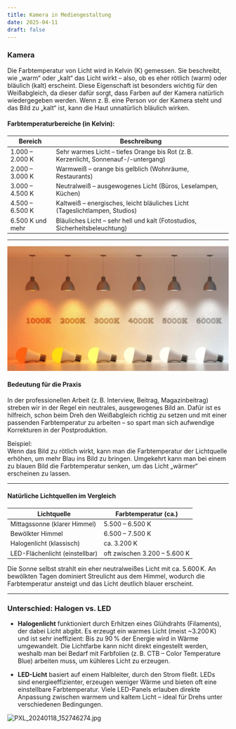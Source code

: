 ```yaml
---
title: Kamera in Mediengestaltung
date: 2025-04-11
draft: false
---
```

### Kamera

Die Farbtemperatur von Licht wird in Kelvin (K) gemessen. Sie beschreibt, wie „warm“ oder „kalt“ das Licht wirkt – also, ob es eher rötlich (warm) oder bläulich (kalt) erscheint. Diese Eigenschaft ist besonders wichtig für den Weißabgleich, da dieser dafür sorgt, dass Farben auf der Kamera natürlich wiedergegeben werden. Wenn z. B. eine Person vor der Kamera steht und das Bild zu „kalt“ ist, kann die Haut unnatürlich bläulich wirken.

#### Farbtemperaturbereiche (in Kelvin):

| Bereich          | Beschreibung                                                                         |
| ---------------- | ------------------------------------------------------------------------------------ |
| 1.000 – 2.000 K  | Sehr warmes Licht – tiefes Orange bis Rot (z. B. Kerzenlicht, Sonnenauf-/-untergang) |
| 2.000 – 3.000 K  | Warmweiß – orange bis gelblich (Wohnräume, Restaurants)                              |
| 3.000 – 4.500 K  | Neutralweiß – ausgewogenes Licht (Büros, Leselampen, Küchen)                         |
| 4.500 – 6.500 K  | Kaltweiß – energisches, leicht bläuliches Licht (Tageslichtlampen, Studios)          |
| 6.500 K und mehr | Bläuliches Licht – sehr hell und kalt (Fotostudios, Sicherheitsbeleuchtung)          |


---


![Kelvin.png](/images/Kelvin.png)
#### Bedeutung für die Praxis

In der professionellen Arbeit (z. B. Interview, Beitrag, Magazinbeitrag) streben wir in der Regel ein neutrales, ausgewogenes Bild an. Dafür ist es hilfreich, schon beim Dreh den Weißabgleich richtig zu setzen und mit einer passenden Farbtemperatur zu arbeiten – so spart man sich aufwendige Korrekturen in der Postproduktion.

Beispiel:  
Wenn das Bild zu rötlich wirkt, kann man die Farbtemperatur der Lichtquelle erhöhen, um mehr Blau ins Bild zu bringen. Umgekehrt kann man bei einem zu blauen Bild die Farbtemperatur senken, um das Licht „wärmer“ erscheinen zu lassen.

---

#### Natürliche Lichtquellen im Vergleich

|Lichtquelle|Farbtemperatur (ca.)|
|---|---|
|Mittagssonne (klarer Himmel)|5.500 – 6.500 K|
|Bewölkter Himmel|6.500 – 7.500 K|
|Halogenlicht (klassisch)|ca. 3.200 K|
|LED-Flächenlicht (einstellbar)|oft zwischen 3.200 – 5.600 K|

Die Sonne selbst strahlt ein eher neutralweißes Licht mit ca. 5.600 K. An bewölkten Tagen dominiert Streulicht aus dem Himmel, wodurch die Farbtemperatur ansteigt und das Licht deutlich blauer erscheint.

---

### Unterschied: Halogen vs. LED

- **Halogenlicht** funktioniert durch Erhitzen eines Glühdrahts (Filaments), der dabei Licht abgibt. Es erzeugt ein warmes Licht (meist ~3.200 K) und ist sehr ineffizient: Bis zu 90 % der Energie wird in Wärme umgewandelt. Die Lichtfarbe kann nicht direkt eingestellt werden, weshalb man bei Bedarf mit Farbfolien (z. B. CTB – Color Temperature Blue) arbeiten muss, um kühleres Licht zu erzeugen.
    
- **LED-Licht** basiert auf einem Halbleiter, durch den Strom fließt. LEDs sind energieeffizienter, erzeugen weniger Wärme und bieten oft eine einstellbare Farbtemperatur. Viele LED-Panels erlauben direkte Anpassung zwischen warmem und kaltem Licht – ideal für Drehs unter verschiedenen Bedingungen.

![PXL_20240118_152746274.jpg](/images/PXL_20240118_152746274.jpg)
